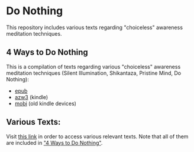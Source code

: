 # Do Nothing

This repository includes various texts regarding "choiceless" awareness meditation techniques.


## 4 Ways to Do Nothing

This is a compilation of texts regarding various "choiceless" awareness meditation techniques (Silent Illumination, Shikantaza, Pristine Mind, Do Nothing):

- [epub](https://github.com/atrahhdis/donothing/raw/master/4%20ways%20to%20do%20nothing/ebooks/4%20ways%20to%20do%20nothing%20-%20Various.epub)
- [azw3](https://github.com/atrahhdis/donothing/raw/master/4%20ways%20to%20do%20nothing/ebooks/4%20ways%20to%20do%20nothing%20-%20Various.azw3) (kindle)
- [mobi](https://github.com/atrahhdis/donothing/raw/master/4%20ways%20to%20do%20nothing/ebooks/4%20ways%20to%20do%20nothing%20-%20Various.mobi) (old kindle devices)


## Various Texts:

Visit [this link](https://github.com/atrahhdis/donothing/tree/master/various) in order to access various relevant texts. Note that all of them are included in ["4 Ways to Do Nothing"](https://github.com/atrahhdis/donothing#4-ways-to-do-nothing).

